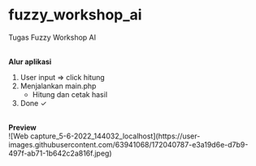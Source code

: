 # fuzzy_workshop_ai
Tugas Fuzzy Workshop AI

<br>
   <b>Alur aplikasi</b><br>

1. User input => click hitung
2. Menjalankan main.php 
   - Hitung dan cetak hasil
3. Done ✓ 

<br>
   <b>Preview</b><br>
![Web capture_5-6-2022_144032_localhost](https://user-images.githubusercontent.com/63941068/172040787-e3a19d6e-d7b9-497f-ab71-1b642c2a816f.jpeg)
